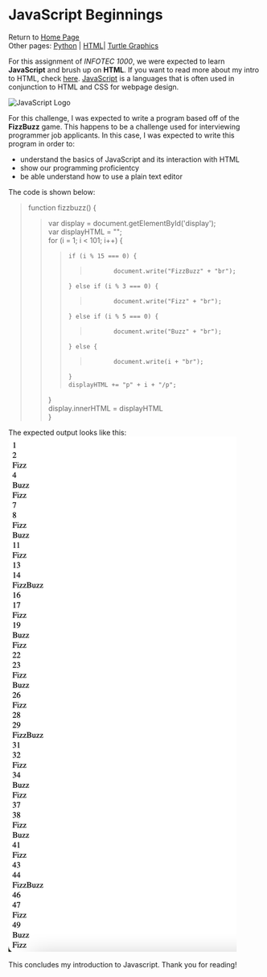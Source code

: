 # JavaScript Beginnings
Return to [Home Page](README.md)  
Other pages: [Python](pythonbeginnings.md) | [HTML](HTMLbeginnings.md)| [Turtle Graphics](TurtleGraphics.md)

For this assignment of _INFOTEC 1000_, we were expected to learn **JavaScript** and brush up on **HTML**. If you want to read more about my intro to HTML, check [here](HTMLbeginnings.md). [JavaScript](https://en.wikipedia.org/wiki/JavaScript) is a languages that is often used in conjunction to HTML and CSS for webpage design.

![JavaScript Logo](https://upload.wikimedia.org/wikipedia/commons/9/99/Unofficial_JavaScript_logo_2.svg)

For this challenge, I was expected to write a program based off of the **FizzBuzz** game. This happens to be a challenge used for interviewing programmer job applicants. In this case, I was expected to write this program in order to:  
* understand the basics of JavaScript and its interaction with HTML  
* show our programming proficientcy  
* be able understand how to use a plain text editor  

The code is shown below:  
>function fizzbuzz() {  
>>	var display = document.getElementById('display');  
>>	var displayHTML = "";  
>>	for (i = 1; i < 101; i++) {  
>>>		if (i % 15 === 0) {  
>>>>			document.write("FizzBuzz" + "br");  
>>>		} else if (i % 3 === 0) {  
>>>>			document.write("Fizz" + "br");  
>>>		} else if (i % 5 === 0) {  
>>>>			document.write("Buzz" + "br");  
>>>		} else {  
>>>>			document.write(i + "br");  
>>>		}  
>>>		displayHTML += "p" + i + "/p";  
>>	}  
>>	display.innerHTML = displayHTML  
>}  

The expected output looks like this:
![FizzBuzz Challenge](FizzBuzzOutput.png)

This concludes my introduction to Javascript. Thank you for reading!